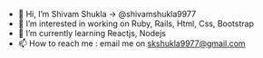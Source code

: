 - 👋 Hi, I’m Shivam Shukla -> @shivamshukla9977
- 👀 I’m interested in working on Ruby, Rails, Html, Css, Bootstrap
- 🌱 I’m currently learning Reactjs, Nodejs
- 📫 How to reach me : email me on skshukla9977@gmail.com

<!---
shivamshukla9977/shivamshukla9977 is a ✨ special ✨ repository because its `README.md` (this file) appears on your GitHub profile.
You can click the Preview link to take a look at your changes.
--->

